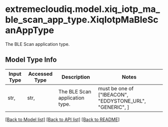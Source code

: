 # extremecloudiq.model.xiq_iotp_ma_ble_scan_app_type.XiqIotpMaBleScanAppType

The BLE Scan application type.

## Model Type Info
Input Type | Accessed Type | Description | Notes
------------ | ------------- | ------------- | -------------
str,  | str,  | The BLE Scan application type. | must be one of ["IBEACON", "EDDYSTONE_URL", "GENERIC", ] 

[[Back to Model list]](../../README.md#documentation-for-models) [[Back to API list]](../../README.md#documentation-for-api-endpoints) [[Back to README]](../../README.md)

